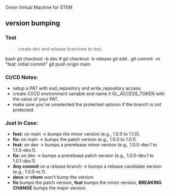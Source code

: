 

Onion Virtual Machine for STEM

## version bumping 

### Test

> create dev and release branches to test. 

bash
git checkout -b dev # git checkout -b release
git add .
git commit -m "feat: initial commit"
git push origin main


### CI/CD Notes:

- setup a PAT with ead_repository and write_repository access.
- create CI/CD environment variable and name it GL_ACCESS_TOKEN with the value of your PAT.
- make sure you've unselected the protected optoion if the branch is not protected.

### Just in Case:

- **feat:** on main -> bumps the minor version (e.g., 1.0.0 to 1.1.0).
- **fix:** on main -> bumps the patch version (e.g., 1.0.0 to 1.0.1).
- **feat:** on dev -> bumps a prerelease minor version (e.g., 1.0.0-dev.1 to 1.1.0-dev.1).
- **fix:** on dev -> bumps a prerelease patch version (e.g., 1.0.0-dev.1 to 1.0.1-dev.1).
- **Any commit** on a release branch -> bumps a release candidate version (e.g., 1.0.0-rc.1).
- **docs** or **chore** won't bump the version
- **fix** bumps the patch version, **feat** bumps the minor version, **BREAKING CHANGE** bumps the major version.